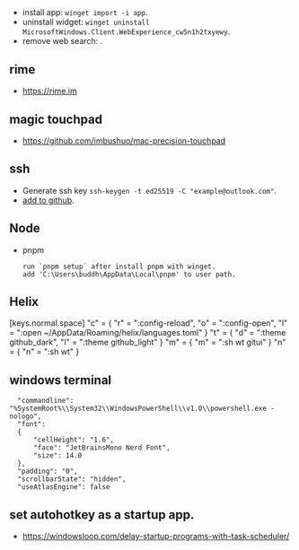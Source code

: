 ## 
  - install app: `winget import -i app`.
  - uninstall widget: `winget uninstall MicrosoftWindows.Client.WebExperience_cw5n1h2txyewy`.
  - remove web search: .

## rime
  - https://rime.im
  
## magic touchpad
  - https://github.com/imbushuo/mac-precision-touchpad

## ssh
  - Generate ssh key `ssh-keygen -t ed25519 -C "example@outlook.com"`.
  - [add to github](https://docs.github.com/en/authentication/connecting-to-github-with-ssh/generating-a-new-ssh-key-and-adding-it-to-the-ssh-agent).

## Node
  - pnpm
    ```
    run `pnpm setup` after install pnpm with winget.
    add 'C:\Users\buddh\AppData\Local\pnpm' to user path.
    ```
## Helix
[keys.normal.space]
"c" = { "r" = ":config-reload", "o" = ":config-open", "l" = ":open ~/AppData/Roaming/helix/languages.toml" }
"t" = { "d" = ":theme github_dark", "l" = ":theme github_light" }
"m" = { "m" = ":sh wt gitui" }
"n" = { "n" = ":sh wt" }

## windows terminal
```
  "commandline": "%SystemRoot%\\System32\\WindowsPowerShell\\v1.0\\powershell.exe -nologo",
  "font": 
  {
      "cellHeight": "1.6",
      "face": "JetBrainsMono Nerd Font",
      "size": 14.0
  },
  "padding": "0",
  "scrollbarState": "hidden",
  "useAtlasEngine": false
```
## set autohotkey as a startup app.
  - https://windowsloop.com/delay-startup-programs-with-task-scheduler/
